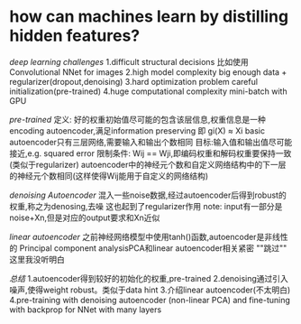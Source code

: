 # how can machines learn by distilling hidden features?
*deep learning challenges*
1.difficult structural decisions
比如使用Convolutional NNet for images
2.high model complexity
big enough data + regularizer(dropout,denoising)
3.hard optimization problem
careful initialization(pre-trained)
4.huge computational complexity
mini-batch with GPU

*pre-trained*
定义: 好的权重初始值尽可能的包含该层信息,权重信息是一种encoding
autoencoder,满足information preserving
即 gi(X) ≈ Xi
basic autoencoder只有三层网络,需要输入和输出个数相同
目标:输入值和输出值尽可能接近,e.g. squared error
限制条件: Wij == Wji,即编码权重和解码权重要保持一致(类似于regularizer)
autoencoder中的神经元个数和自定义网络结构中的下一层的神经元个数相同(这样使得Wij能用于自定义的网络结构)

*denoising Autoencoder*
混入一些noise数据,经过autoencoder后得到robust的权重,称之为denosing,去噪
这也起到了regularizer作用
note:
input有一部分是 noise+Xn,但是对应的output要求和Xn近似

*linear autoencoder*
之前神经网络模型中使用tanh()函数,autoencoder是非线性的
Principal component analysisPCA和linear autoencoder相关紧密
""跳过""
这里我没听明白


*总结*
1.autoencoder得到较好的初始化的权重,pre-trained
2.denoising通过引入噪声,使得weight robust。类似于data hint
3.介绍linear autoencoder(不太明白)
4.pre-training with denoising autoencoder (non-linear PCA) and fine-tuning with backprop for NNet with many layers
